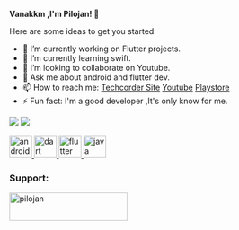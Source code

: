 <b>Vanakkm ,I'm Pilojan! 👋</b>


Here are some ideas to get you started:

- 🔭 I’m currently working on Flutter projects.
- 🌱 I’m currently learning swift.
- 👯 I’m looking to collaborate on Youtube. 
- 💬 Ask me about android and flutter dev.
- 📫 How to reach me: <a href="http://www.techcorder.com/">Techcorder Site</a> <a href="https://www.youtube.com/channel/UCwX6L1GZ9Y79sD4899BRwYQ/">Youtube</a>  <a href="https://play.google.com/store/apps/developer?id=TechCorder/">Playstore</a>
- ⚡ Fun fact: I'm a good developer ,It's only know for me.

<img src="https://github-readme-stats.vercel.app/api?username=pilojanmobile&&show_icons=true&title_color=ffffff&icon_color=bb2acf&text_color=daf7dc&bg_color=151515"/>
<img src="https://github-readme-stats.vercel.app/api/top-langs/?username=pilojanmobile"/>

<p align="left"> <a href="https://developer.android.com" target="_blank"> <img src="https://devicons.github.io/devicon/devicon.git/icons/android/android-original-wordmark.svg" alt="android" width="40" height="40"/> </a> <a href="https://dart.dev" target="_blank"> <img src="https://www.vectorlogo.zone/logos/dartlang/dartlang-icon.svg" alt="dart" width="40" height="40"/> </a> <a href="https://flutter.dev" target="_blank"> <img src="https://www.vectorlogo.zone/logos/flutterio/flutterio-icon.svg" alt="flutter" width="40" height="40"/> </a> <a href="https://www.java.com" target="_blank"> <img src="https://devicons.github.io/devicon/devicon.git/icons/java/java-original-wordmark.svg" alt="java" width="40" height="40"/> </a> </p>

<h3 align="left">Support:</h3>
<p><a href="https://www.buymeacoffee.com/pilojan"> <img align="left" src="https://cdn.buymeacoffee.com/buttons/v2/default-yellow.png" height="50" width="210" alt="pilojan" /></a></p><br><br>


